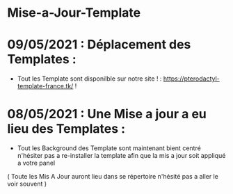 # Mise-a-Jour-Template 

# 09/05/2021 : Déplacement des Templates :

- Tout les Template sont disponilble sur notre site ! : https://pterodactyl-template-france.tk/ !

# 08/05/2021 : Une Mise a jour a eu lieu des Templates :

- Tout les Background des Template sont maintenant bient centré n'hésiter pas a re-installer la template afin que la mis a jour soit appliqué a votre panel 

( Toute les Mis A Jour auront lieu dans se répertoire n'hésité pas a aller le voir souvent )
